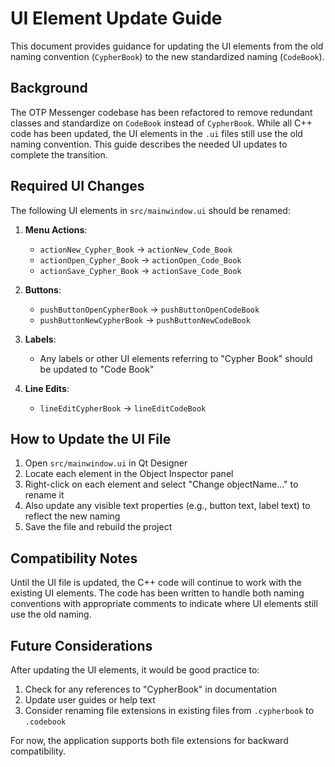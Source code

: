 # UI Element Update Guide

This document provides guidance for updating the UI elements from the old naming convention (`CypherBook`) to the new standardized naming (`CodeBook`).

## Background

The OTP Messenger codebase has been refactored to remove redundant classes and standardize on `CodeBook` instead of `CypherBook`. While all C++ code has been updated, the UI elements in the `.ui` files still use the old naming convention. This guide describes the needed UI updates to complete the transition.

## Required UI Changes

The following UI elements in `src/mainwindow.ui` should be renamed:

1. **Menu Actions**:
   - `actionNew_Cypher_Book` → `actionNew_Code_Book`
   - `actionOpen_Cypher_Book` → `actionOpen_Code_Book`
   - `actionSave_Cypher_Book` → `actionSave_Code_Book`

2. **Buttons**:
   - `pushButtonOpenCypherBook` → `pushButtonOpenCodeBook`
   - `pushButtonNewCypherBook` → `pushButtonNewCodeBook`

3. **Labels**:
   - Any labels or other UI elements referring to "Cypher Book" should be updated to "Code Book"

4. **Line Edits**:
   - `lineEditCypherBook` → `lineEditCodeBook`

## How to Update the UI File

1. Open `src/mainwindow.ui` in Qt Designer
2. Locate each element in the Object Inspector panel
3. Right-click on each element and select "Change objectName..." to rename it
4. Also update any visible text properties (e.g., button text, label text) to reflect the new naming
5. Save the file and rebuild the project

## Compatibility Notes

Until the UI file is updated, the C++ code will continue to work with the existing UI elements. The code has been written to handle both naming conventions with appropriate comments to indicate where UI elements still use the old naming.

## Future Considerations

After updating the UI elements, it would be good practice to:

1. Check for any references to "CypherBook" in documentation
2. Update user guides or help text
3. Consider renaming file extensions in existing files from `.cypherbook` to `.codebook`

For now, the application supports both file extensions for backward compatibility.
